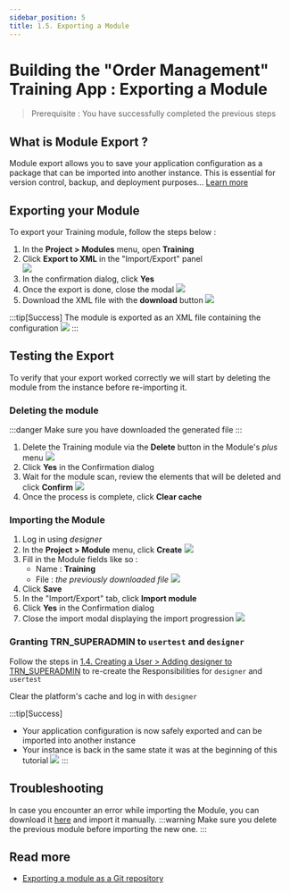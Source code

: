 ```yaml
---
sidebar_position: 5
title: 1.5. Exporting a Module
---
```


# Building the "Order Management" Training App : Exporting a Module

> Prerequisite : You have successfully completed the previous steps

## What is Module Export ?

Module export allows you to save your application configuration as a package that can be imported into another instance. This is essential for version control, backup, and deployment purposes... [Learn more](/make/project/module)

## Exporting your Module

To export your Training module, follow the steps below :

1. In the **Project > Modules** menu, open **Training**
2. Click **Export to XML** in the "Import/Export" panel  
    ![](img/export/export.png)
3. In the confirmation dialog, click **Yes**
4. Once the export is done, close the modal
    ![](img/export/close-modal.png)
5. Download the XML file with the **download** button
    ![](img/export/download.png)
 
:::tip[Success]
The module is exported as an XML file containing the configuration
    ![](img/export/success.png)
:::

## Testing the Export

To verify that your export worked correctly we will start by deleting the module from the instance before re-importing it.

### Deleting the module

:::danger
Make sure you have downloaded the generated file
:::

1. Delete the Training module via the **Delete** button in the Module's *plus* menu
    ![](img/export/delete-plus.png)
2. Click **Yes** in the Confirmation dialog
3. Wait for the module scan, review the elements that will be deleted and click **Confirm**
    ![](img/export/review.png)
4. Once the process is complete, click **Clear cache**

### Importing the Module

1. Log in using *designer*
2. In the **Project > Module** menu, click **Create**
    ![](img/export/create.png)
3. Fill in the Module fields like so :
    - Name : **Training**
    - File : *the previously downloaded file*
    ![](img/export/create-module.png)
4. Click **Save**
5. In the "Import/Export" tab, click **Import module**
6. Click **Yes** in the Confirmation dialog
7. Close the import modal displaying the import progression
    ![](img/export/import-progress.png)

### Granting **TRN_SUPERADMIN** to `usertest` and `designer` 

Follow the steps in [1.4. Creating a User > Adding designer to TRN_SUPERADMIN](/tutorial/getting-started/user#designer-superadmin) to re-create the Responsibilities for `designer` and `usertest` 

Clear the platform's cache and log in with `designer`

:::tip[Success]
- Your application configuration is now safely exported and can be imported into another instance
- Your instance is back in the same state it was at the beginning of this tutorial
  ![](img/export/designer-success.png)
:::

## Troubleshooting 

In case you encounter an error while importing the Module, you can download it [here](https://github.com/simplicitesoftware/documentation/tree/master/static/ressources/Training.xml) and import it manually.
:::warning
Make sure you delete the previous module before importing the new one.
:::

## Read more
- [Exporting a module as a Git repository](/docs/integration/webservices/git-repositories/#export)

